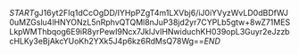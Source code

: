 $START$gJ16yt2FIq1dCcOgDD/IYHpPZgT4m1LXVbj6/iJ0iYVyzWvLD0dBDfWJ0uMZGslu4lHNYONzL5nRphvQTQMl8nJuP38jd2yr7CYPLb5gtw+8wZ71MESLkpWMThbqog6E9iR8yrPewI9Ncx7JklJvIHNwiduchKH039opL3Guyr2eJzzbcHLKy3eBjAkcYUoKh2YXk5J4p6kz6RdMsQ78Wg==$END$